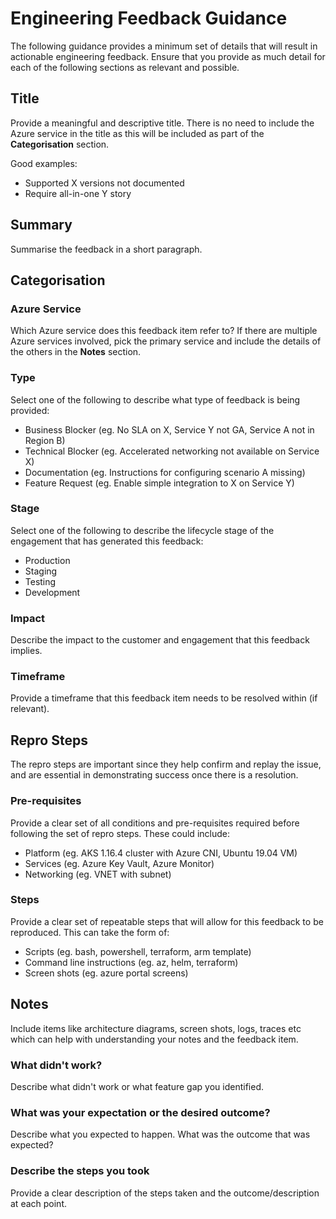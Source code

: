 # Engineering Feedback Guidance

The following guidance provides a minimum set of details that will result in actionable engineering feedback. Ensure that you provide as much detail for each of the following sections as relevant and possible.

## Title

Provide a meaningful and descriptive title. There is no need to include the Azure service in the title as this will be included as part of the **Categorisation** section.

Good examples:

- Supported X versions not documented
- Require all-in-one Y story

## Summary

Summarise the feedback in a short paragraph.

## Categorisation

### Azure Service

Which Azure service does this feedback item refer to? If there are multiple Azure services involved, pick the primary service and include the details of the others in the **Notes** section.

### Type

Select one of the following to describe what type of feedback is being provided:

- Business Blocker (eg. No SLA on X, Service Y not GA, Service A not in Region B)
- Technical Blocker (eg. Accelerated networking not available on Service X)
- Documentation (eg. Instructions for configuring scenario A missing)
- Feature Request (eg. Enable simple integration to X on Service Y)

### Stage

Select one of the following to describe the lifecycle stage of the engagement that has generated this feedback:

- Production
- Staging
- Testing
- Development

### Impact

Describe the impact to the customer and engagement that this feedback implies.

### Timeframe

Provide a timeframe that this feedback item needs to be resolved within (if relevant).

## Repro Steps

The repro steps are important since they help confirm and replay the issue, and are essential in demonstrating success once there is a resolution.

### Pre-requisites

Provide a clear set of all conditions and pre-requisites required before following the set of repro steps. These could include:

- Platform (eg. AKS 1.16.4 cluster with Azure CNI, Ubuntu 19.04 VM)
- Services (eg. Azure Key Vault, Azure Monitor)
- Networking (eg. VNET with subnet)

### Steps

Provide a clear set of repeatable steps that will allow for this feedback to be reproduced. This can take the form of:

- Scripts (eg. bash, powershell, terraform, arm template)
- Command line instructions (eg. az, helm, terraform)
- Screen shots (eg. azure portal screens)

## Notes

Include items like architecture diagrams, screen shots, logs, traces etc which can help with understanding your notes and the feedback item.

### What didn't work?

Describe what didn't work or what feature gap you identified.

### What was your expectation or the desired outcome?

Describe what you expected to happen. What was the outcome that was expected?

### Describe the steps you took

Provide a clear description of the steps taken and the outcome/description at each point.
